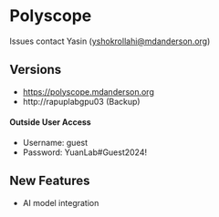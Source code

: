 # Polyscope 

Issues contact Yasin (yshokrollahi@mdanderson.org)


## Versions
- https://polyscope.mdanderson.org
- http://rapuplabgpu03 (Backup)

#### Outside User Access
- Username: guest
- Password: YuanLab#Guest2024!


## New Features
- AI model integration
